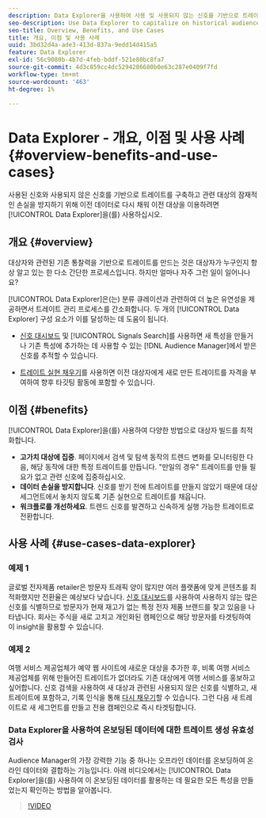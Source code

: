 ```yaml
---
description: Data Explorer을 사용하여 사용 및 사용되지 않는 신호를 기반으로 트레이트를 구축하고 내역 데이터로 다시 채워 관련 대상의 잠재적인 손실을 방지함으로써 내역 대상을 활용할 수 있습니다.
seo-description: Use Data Explorer to capitalize on historical audiences by building traits based on used and unused signals, and backfilling them with historical data to avoid potential loss of relevant audiences.
seo-title: Overview, Benefits, and Use Cases
title: 개요, 이점 및 사용 사례
uuid: 3bd32d4a-ade3-413d-837a-9edd14d415a5
feature: Data Explorer
exl-id: 56c9080b-4b7d-4feb-bddf-521e80bc8fa7
source-git-commit: 4d3c859cc4dc5294286680b0e63c287e0409f7fd
workflow-type: tm+mt
source-wordcount: '463'
ht-degree: 1%

---
```


# Data Explorer - 개요, 이점 및 사용 사례 {#overview-benefits-and-use-cases}

사용된 신호와 사용되지 않은 신호를 기반으로 트레이트를 구축하고 관련 대상의 잠재적인 손실을 방지하기 위해 이전 데이터로 다시 채워 이전 대상을 이용하려면 [!UICONTROL Data Explorer]을(를) 사용하십시오.

## 개요 {#overview}

대상자와 관련된 기존 통찰력을 기반으로 트레이트를 만드는 것은 대상자가 누구인지 항상 알고 있는 한 다소 간단한 프로세스입니다. 하지만 얼마나 자주 그런 일이 일어나나요?

[!UICONTROL Data Explorer]은(는) 분류 큐레이션과 관련하여 더 높은 유연성을 제공하면서 트레이트 관리 프로세스를 간소화합니다. 두 개의 [!UICONTROL Data Explorer] 구성 요소가 이를 달성하는 데 도움이 됩니다.

* [신호 대시보드](../../features/data-explorer/data-explorer-signals-dashboard.md) 및 [!UICONTROL Signals Search]를 사용하면 새 특성을 만들거나 기존 특성에 추가하는 데 사용할 수 있는 [!DNL Audience Manager]에서 받은 신호를 추적할 수 있습니다.

* [트레이트 실현 채우기](../../features/data-explorer/data-explorer-trait-backfill.md)를 사용하면 이전 대상자에게 새로 만든 트레이트를 자격을 부여하여 향후 타깃팅 활동에 포함할 수 있습니다.

## 이점 {#benefits}

[!UICONTROL Data Explorer]을(를) 사용하여 다양한 방법으로 대상자 빌드를 최적화합니다.

* **고가치 대상에 집중**. 페이지에서 검색 및 탐색 동작의 트렌드 변화를 모니터링한 다음, 해당 동작에 대한 특정 트레이트를 만듭니다. &quot;만일의 경우&quot; 트레이트를 만들 필요가 없고 관련 신호에 집중하십시오.
* **데이터 손실을 방지합니다**. 신호를 받기 전에 트레이트를 만들지 않았기 때문에 대상 세그먼트에서 놓치지 않도록 기존 실현으로 트레이트를 채웁니다.
* **워크플로를 개선하세요**. 트렌드 신호를 발견하고 신속하게 실행 가능한 트레이트로 전환합니다.

## 사용 사례 {#use-cases-data-explorer}

### 예제 1

글로벌 전자제품 retailer은 방문자 트래픽 양이 많지만 여러 플랫폼에 맞게 콘텐츠를 최적화했지만 전환율은 예상보다 낮습니다. [신호 대시보드](../../features/data-explorer/data-explorer-signals-dashboard.md)를 사용하여 사용하지 않는 많은 신호를 식별하므로 방문자가 현재 재고가 없는 특정 전자 제품 브랜드를 찾고 있음을 나타냅니다. 회사는 주식을 새로 고치고 개인화된 캠페인으로 해당 방문자를 타겟팅하여 이 insight을 활용할 수 있습니다.

### 예제 2

여행 서비스 제공업체가 예약 웹 사이트에 새로운 대상을 추가한 후, 비록 여행 서비스 제공업체를 위해 만들어진 트레이트가 없더라도 기존 대상에게 여행 서비스를 홍보하고 싶어합니다. 신호 검색을 사용하여 새 대상과 관련된 사용되지 않은 신호를 식별하고, 새 트레이트에 포함하고, 기록 인식을 통해 [다시 채우기](../../features/data-explorer/data-explorer-trait-backfill.md)할 수 있습니다. 그런 다음 새 트레이트로 새 세그먼트를 만들고 전용 캠페인으로 즉시 타겟팅합니다.

### Data Explorer을 사용하여 온보딩된 데이터에 대한 트레이트 생성 유효성 검사

Audience Manager의 가장 강력한 기능 중 하나는 오프라인 데이터를 온보딩하여 온라인 데이터와 결합하는 기능입니다. 아래 비디오에서는 [!UICONTROL Data Explorer]을(를) 사용하여 이 온보딩된 데이터를 활용하는 데 필요한 모든 특성을 만들었는지 확인하는 방법을 알아봅니다.

>[!VIDEO](https://video.tv.adobe.com/v/25149/)
